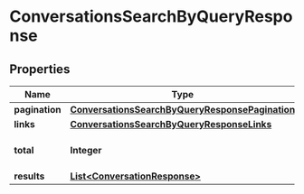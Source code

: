 

# ConversationsSearchByQueryResponse


## Properties

| Name | Type | Description | Notes |
|------------ | ------------- | ------------- | -------------|
|**pagination** | [**ConversationsSearchByQueryResponsePagination**](ConversationsSearchByQueryResponsePagination.md) |  |  [optional] |
|**links** | [**ConversationsSearchByQueryResponseLinks**](ConversationsSearchByQueryResponseLinks.md) |  |  [optional] |
|**total** | **Integer** | Total number of matching conversations |  [optional] |
|**results** | [**List&lt;ConversationResponse&gt;**](ConversationResponse.md) |  |  [optional] |



